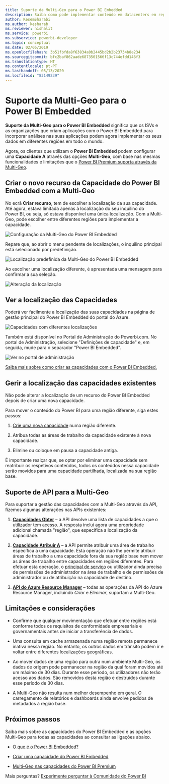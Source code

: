 ```yaml
---
title: Suporte da Multi-Geo para o Power BI Embedded
description: Saiba como pode implementar conteúdo em datacenters em regiões diferentes da região base do Power BI Embedded.
author: KesemSharabi
ms.author: kesharab
ms.reviewer: nishalit
ms.service: powerbi
ms.subservice: powerbi-developer
ms.topic: conceptual
ms.date: 02/05/2019
ms.openlocfilehash: 3b51fbfda8f63834a0b2445bd2b2b23734b8e234
ms.sourcegitcommit: bfc2baf862aade6873501566f13c744efdd146f3
ms.translationtype: HT
ms.contentlocale: pt-PT
ms.lasthandoff: 05/13/2020
ms.locfileid: "83149239"
---
```

# <a name="multi-geo-support-for-power-bi-embedded"></a>Suporte da Multi-Geo para o Power BI Embedded

**Suporte da Multi-Geo para o Power BI Embedded** significa que os ISVs e as organizações que criam aplicações com o Power BI Embedded para incorporar análises nas suas aplicações podem agora implementar os seus dados em diferentes regiões em todo o mundo.

Agora, os clientes que utilizam o **Power BI Embedded** podem configurar uma **Capacidade A** através das opções **Multi-Geo**, com base nas mesmas funcionalidades e limitações que o [Power BI Premium suporta através da Multi-Geo](../../admin/service-admin-premium-Multi-Geo.md).

## <a name="creating-new-power-bi-embedded-capacity-resource-with-multi-geo"></a>Criar o novo recurso da Capacidade do Power BI Embedded com a Multi-Geo

No ecrã **Criar recurso**, tem de escolher a localização da sua capacidade. Até agora, estava limitada apenas à localização do seu inquilino do Power BI, ou seja, só estava disponível uma única localização. Com a Multi-Geo, pode escolher entre diferentes regiões para implementar a capacidade.

![Configuração da Multi-Geo do Power BI Embedded](media/embedded-multi-geo/pbie-multi-geo-setup.png)

Repare que, ao abrir o menu pendente de localizações, o inquilino principal está selecionado por predefinição.
  
![Localização predefinida da Multi-Geo do Power BI Embedded](media/embedded-multi-geo/pbie-multi-geo-default-location.png)

Ao escolher uma localização diferente, é apresentada uma mensagem para confirmar a sua seleção.

![Alteração da localização](media/embedded-multi-geo/pbie-multi-geo-location-change.png)

## <a name="view-capacity-location"></a>Ver a localização das Capacidades

Poderá ver facilmente a localização das suas capacidades na página de gestão principal do Power BI Embedded do portal do Azure.

![Capacidades com diferentes localizações](media/embedded-multi-geo/pbie-multi-geo-location-different.png)

Também está disponível no Portal de Administração do Powerbi.com. No portal de Administração, selecione "Definições de capacidade" e, em seguida, mude para o separador "Power BI Embedded".

![Ver no portal de administração](media/embedded-multi-geo/pbie-multi-geo-admin-portal.png)

[Saiba mais sobre como criar as capacidades com o Power BI Embedded.](azure-pbie-create-capacity.md)

## <a name="manage-existing-capacities-location"></a>Gerir a localização das capacidades existentes

Não pode alterar a localização de um recurso do Power BI Embedded depois de criar uma nova capacidade.

Para mover o conteúdo do Power BI para uma região diferente, siga estes passos:

1. [Crie uma nova capacidade](azure-pbie-create-capacity.md) numa região diferente.

2. Atribua todas as áreas de trabalho da capacidade existente à nova capacidade.

3. Elimine ou coloque em pausa a capacidade antiga.

É importante realçar que, se optar por eliminar uma capacidade sem reatribuir os respetivos conteúdos, todos os conteúdos nessa capacidade serão movidos para uma capacidade partilhada, localizada na sua região base.

## <a name="api-support-for-multi-geo"></a>Suporte de API para a Multi-Geo

Para suportar a gestão das capacidades com a Multi-Geo através da API, fizemos algumas alterações nas APIs existentes:

1. **[Capacidades Obter](https://docs.microsoft.com/rest/api/power-bi/capacities/getcapacities)** – a API devolve uma lista de capacidades a que o utilizador tem acesso. A resposta inclui agora uma propriedade adicional chamada "região", que especifica a localização da capacidade.

2. **[Capacidade Atribuir A](https://docs.microsoft.com/rest/api/power-bi/capacities)** – a API permite atribuir uma área de trabalho específica a uma capacidade. Esta operação não lhe permite atribuir áreas de trabalho a uma capacidade fora da sua região base nem mover as áreas de trabalho entre capacidades em regiões diferentes. Para efetuar esta operação, o [principal de serviço](embed-service-principal.md) ou utilizador ainda precisa de permissões de administrador na área de trabalho e de permissões de administrador ou de atribuição na capacidade de destino.

3. **[API do Azure Resource Manager](https://docs.microsoft.com/rest/api/power-bi-embedded/capacities)** – todas as operações da API do Azure Resource Manager, incluindo *Criar* e *Eliminar*, suportam a Multi-Geo.

## <a name="limitations-and-considerations"></a>Limitações e considerações

* Confirme que qualquer movimentação que efetuar entre regiões está conforme todos os requisitos de conformidade empresariais e governamentais antes de iniciar a transferência de dados.

* Uma consulta em cache armazenada numa região remota permanece inativa nessa região. No entanto, os outros dados em trânsito podem ir e voltar entre diferentes localizações geográficas.

* Ao mover dados de uma região para outra num ambiente Multi-Geo, os dados de origem pode permanecer na região da qual foram movidos até um máximo de 30 dias. Durante esse período, os utilizadores não terão acesso aos dados. São removidos desta região e destruídos durante esse período de 30 dias.

* A Multi-Geo não resulta num melhor desempenho em geral. O carregamento de relatórios e dashboards ainda envolve pedidos de metadados à região base.

## <a name="next-steps"></a>Próximos passos

Saiba mais sobre as capacidades do Power BI Embedded e as opções Multi-Geo para todas as capacidades ao consultar as ligações abaixo.

* [O que é o Power BI Embedded?](azure-pbie-what-is-power-bi-embedded.md)

* [Criar uma capacidade do Power BI Embedded](azure-pbie-create-capacity.md)

* [Multi-Geo nas capacidades do Power BI Premium](../../admin/service-admin-premium-multi-geo.md)

Mais perguntas? [Experimente perguntar à Comunidade do Power BI](https://community.powerbi.com/)